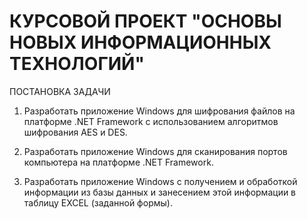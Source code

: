 # КУРСОВОЙ ПРОЕКТ "ОСНОВЫ НОВЫХ ИНФОРМАЦИОННЫХ ТЕХНОЛОГИЙ"
ПОСТАНОВКА ЗАДАЧИ

1.	Разработать приложение Windows для шифрования файлов на платформе .NET Framework с использованием алгоритмов шифрования AES и DES.
	 
2.	Разработать приложение Windows для сканирования портов компьютера на платформе .NET Framework. 

3.	Разработать приложение Windows c получением и обработкой информации из базы данных и занесением этой информации в таблицу EXCEL (заданной формы).

